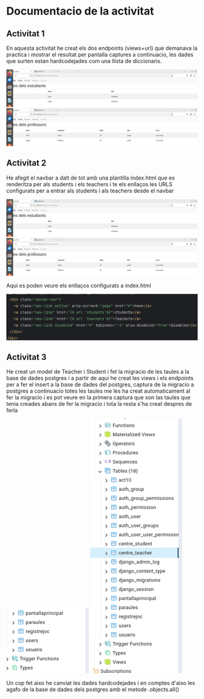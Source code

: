<h1>Documentacio de la activitat</h1>

<h2>Activitat 1</h2>
<p>En aquesta activitat he creat els dos endpoints (views+url) que demanava la practica i mostrar el resultat per pantalla captures a continuacio, les dades que surten estan hardcodejades com una llista de diccionaris.</p>
<img src="students.png">
<img src="teachers.png">

<h2>Activitat 2</h2>
<p>He afegit el navbar a dalt de tot amb una plantilla index.html que es renderitza  per als students i els teachers i te els enllaços les URLS configurats per a entrar als students i als teachers desde el navbar</p>
<img src="students.png">
<img src="teachers.png">
<p>Aqui es poden veure els enllaços configurats a index.html</p>
<img src="links.png">

<h2>Activitat 3</h2>
<p>He creat un model de Teacher i Student i fet la migracio de les taules a la base de dades postgres i a partir de aqui he creat les views i els endpoints per a fer el insert a la base de dades del postgres, captura de la migracio a postgres a continuacio totes les taules me les ha creat automaticament al fer la migracio i es pot veure en la primera captura que son las taules que tenia creades abans de fer la migracio i tota la resta s'ha creat despres de ferla</p>
<img src="abans.png">
<img src="migration.png">
<p>Un cop fet aixo he canviat les dades hardcodejades i en comptes d'aixo les agafo de la base de dades dels postgres amb el metode .objects.all()</p>